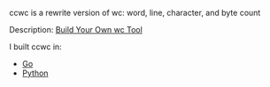 ccwc is a rewrite version of wc: word, line, character, and byte count

Description: [Build Your Own wc Tool](https://codingchallenges.fyi/challenges/challenge-wc/)
 
I built ccwc in:
- [Go](./go/)
- [Python](./python/)


